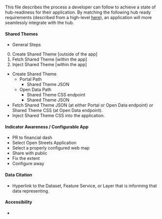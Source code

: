 This file describes the process a developer can follow to achieve a state of hub-readiness for their application. By matching the following hub ready requirements (described from a high-level [here](https://github.com/ArcGIS/open-streets/blob/master/hub-ready.md)), an application will more seamlessly integrate with the hub.

#### Shared Themes
- General Steps
0. Create Shared Theme [outside of the app]
0. Fetch Shared Theme [within the app]
0. Inject Shared Theme [within the app]

- Create Shared Theme
  - Portal Path
    - Shared Theme JSON
  - Open Data Path
    - Shared Theme CSS endpoint
    - Shared Theme JSON
- Fetch Shared Theme JSON (at either Portal or Open Data endpoint) or Shared Theme CSS (at Open Data endpoint).
- Inject Shared Theme CSS into the application.

#### Indicator Awareness / Configurable App
- PR to financial dash
- Select Open Streets Application
- Select a properly configured web map
- Share with public
- Fix the extent
- Configure away

#### Data Citation
- Hyperlink to the Dataset, Feature Service, or Layer that is informing that data representing.

#### Accessibility
-
